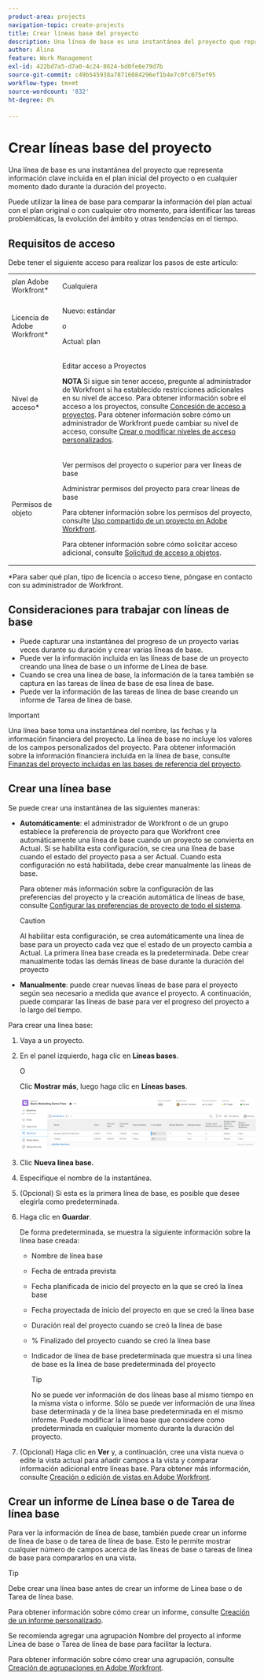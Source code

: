 ```yaml
---
product-area: projects
navigation-topic: create-projects
title: Crear líneas base del proyecto
description: Una línea de base es una instantánea del proyecto que representa información clave incluida en el plan inicial del proyecto o en cualquier momento dado durante la duración del proyecto.
author: Alina
feature: Work Management
exl-id: 422bd7a5-d7a0-4c24-8624-bd0fe6e79d7b
source-git-commit: c49b545938a78716084296ef1b4e7c0fc075ef95
workflow-type: tm+mt
source-wordcount: '832'
ht-degree: 0%

---
```


# Crear líneas base del proyecto

<!-- Audited: 12/2023 -->

Una línea de base es una instantánea del proyecto que representa información clave incluida en el plan inicial del proyecto o en cualquier momento dado durante la duración del proyecto.

Puede utilizar la línea de base para comparar la información del plan actual con el plan original o con cualquier otro momento, para identificar las tareas problemáticas, la evolución del ámbito y otras tendencias en el tiempo.

## Requisitos de acceso

<!--
drafted for P&P:

<table style="table-layout:auto"> 
 <col> 
 <col> 
 <tbody> 
  <tr> 
   <td role="rowheader">Adobe Workfront plan*</td> 
   <td> <p>Any</p> </td> 
  </tr> 
  <tr> 
   <td role="rowheader">Adobe Workfront license*</td> 
   <td> <p>Current license: Standard </p> 
   Or
   <p>Legacy license: Plan </p> 
   </td> 
  </tr> 
  <tr> 
   <td role="rowheader">Access level*</td> 
   <td> <p>Edit access to Projects</p> <p><b>NOTE</b>
   
   If you still don't have access, ask your Workfront administrator if they set additional restrictions in your access level. For information about access to projects, see <a href="../../../administration-and-setup/add-users/configure-and-grant-access/grant-access-projects.md" class="MCXref xref">Grant access to projects</a>. For information on how a Workfront administrator can change your access level, see <a href="../../../administration-and-setup/add-users/configure-and-grant-access/create-modify-access-levels.md" class="MCXref xref">Create or modify custom access levels</a>. </p> </td> 
  </tr> 
  <tr> 
   <td role="rowheader">Object permissions</td> 
   <td> <p>View permissions to the project or higher to view baselines</p> <p>Manage permissions to the project to create baselines</p> <p> For information about project permissions, see <a href="../../../workfront-basics/grant-and-request-access-to-objects/share-a-project.md" class="MCXref xref">Share a project in Adobe Workfront</a>.</p> <p>For information on requesting additional access, see <a href="../../../workfront-basics/grant-and-request-access-to-objects/request-access.md" class="MCXref xref">Request access to objects </a>.</p> </td> 
  </tr> 
 </tbody> 
</table>
-->

Debe tener el siguiente acceso para realizar los pasos de este artículo:

<table style="table-layout:auto"> 
 <col> 
 <col> 
 <tbody> 
  <tr> 
   <td role="rowheader">plan Adobe Workfront*</td> 
   <td> <p>Cualquiera</p> </td> 
  </tr> 
  <tr> 
   <td role="rowheader">Licencia de Adobe Workfront*</td> 
    <td><p>Nuevo: estándar</p>
        <p>o</p>
        <p>Actual: plan </p> </td> 
  </tr> 
  <tr> 
   <td role="rowheader">Nivel de acceso*</td> 
   <td> <p>Editar acceso a Proyectos</p> <p><b>NOTA</b>
   Si sigue sin tener acceso, pregunte al administrador de Workfront si ha establecido restricciones adicionales en su nivel de acceso. Para obtener información sobre el acceso a los proyectos, consulte <a href="../../../administration-and-setup/add-users/configure-and-grant-access/grant-access-projects.md" class="MCXref xref">Concesión de acceso a proyectos</a>. Para obtener información sobre cómo un administrador de Workfront puede cambiar su nivel de acceso, consulte <a href="../../../administration-and-setup/add-users/configure-and-grant-access/create-modify-access-levels.md" class="MCXref xref">Crear o modificar niveles de acceso personalizados</a>. </p> </td> 
  </tr> 
  <tr> 
   <td role="rowheader">Permisos de objeto</td> 
   <td> <p>Ver permisos del proyecto o superior para ver líneas de base</p> <p>Administrar permisos del proyecto para crear líneas de base</p> <p> Para obtener información sobre los permisos del proyecto, consulte <a href="../../../workfront-basics/grant-and-request-access-to-objects/share-a-project.md" class="MCXref xref">Uso compartido de un proyecto en Adobe Workfront</a>.</p> <p>Para obtener información sobre cómo solicitar acceso adicional, consulte <a href="../../../workfront-basics/grant-and-request-access-to-objects/request-access.md" class="MCXref xref">Solicitud de acceso a objetos</a>.</p> </td> 
  </tr> 
 </tbody> 
</table>

&#42;Para saber qué plan, tipo de licencia o acceso tiene, póngase en contacto con su administrador de Workfront.

## Consideraciones para trabajar con líneas de base

* Puede capturar una instantánea del progreso de un proyecto varias veces durante su duración y crear varias líneas de base.
* Puede ver la información incluida en las líneas de base de un proyecto creando una línea de base o un informe de Línea de base.
* Cuando se crea una línea de base, la información de la tarea también se captura en las tareas de línea de base de esa línea de base.
* Puede ver la información de las tareas de línea de base creando un informe de Tarea de línea de base.

>[!IMPORTANT]
>
>Una línea base toma una instantánea del nombre, las fechas y la información financiera del proyecto. La línea de base no incluye los valores de los campos personalizados del proyecto. Para obtener información sobre la información financiera incluida en la línea de base, consulte [Finanzas del proyecto incluidas en las bases de referencia del proyecto](../../../manage-work/projects/project-finances/project-finances-included-in-project-baselines.md).

## Crear una línea base

Se puede crear una instantánea de las siguientes maneras:

* **Automáticamente**: el administrador de Workfront o de un grupo establece la preferencia de proyecto para que Workfront cree automáticamente una línea de base cuando un proyecto se convierta en Actual. Si se habilita esta configuración, se crea una línea de base cuando el estado del proyecto pasa a ser Actual. Cuando esta configuración no está habilitada, debe crear manualmente las líneas de base.

  Para obtener más información sobre la configuración de las preferencias del proyecto y la creación automática de líneas de base, consulte [Configurar las preferencias de proyecto de todo el sistema](../../../administration-and-setup/set-up-workfront/configure-system-defaults/set-project-preferences.md).

  >[!CAUTION]
  >
  >Al habilitar esta configuración, se crea automáticamente una línea de base para un proyecto cada vez que el estado de un proyecto cambia a Actual. La primera línea base creada es la predeterminada. Debe crear manualmente todas las demás líneas de base durante la duración del proyecto

* **Manualmente**: puede crear nuevas líneas de base para el proyecto según sea necesario a medida que avance el proyecto. A continuación, puede comparar las líneas de base para ver el progreso del proyecto a lo largo del tiempo.

Para crear una línea base:

1. Vaya a un proyecto.
1. En el panel izquierdo, haga clic en **Líneas bases**.

   O

   Clic **Mostrar más**, luego haga clic en **Líneas bases**.

   ![Sección de líneas de base del proyecto](assets/baselines-section-on-project-with-header.png)

1. Clic **Nueva línea base.**
1. Especifique el nombre de la instantánea.
1. (Opcional) Si esta es la primera línea de base, es posible que desee elegirla como predeterminada.
1. Haga clic en **Guardar**.

   De forma predeterminada, se muestra la siguiente información sobre la línea base creada:

   * Nombre de línea base
   * Fecha de entrada prevista
   * Fecha planificada de inicio del proyecto en la que se creó la línea base
   * Fecha proyectada de inicio del proyecto en que se creó la línea base
   * Duración real del proyecto cuando se creó la línea de base
   * % Finalizado del proyecto cuando se creó la línea base
   * Indicador de línea de base predeterminada que muestra si una línea de base es la línea de base predeterminada del proyecto

     >[!TIP]
     >
     >No se puede ver información de dos líneas base al mismo tiempo en la misma vista o informe. Sólo se puede ver información de una línea base determinada y de la línea base predeterminada en el mismo informe. Puede modificar la línea base que considere como predeterminada en cualquier momento durante la duración del proyecto.

1. (Opcional) Haga clic en **Ver** y, a continuación, cree una vista nueva o edite la vista actual para añadir campos a la vista y comparar información adicional entre líneas base. Para obtener más información, consulte [Creación o edición de vistas en Adobe Workfront](/help/quicksilver/reports-and-dashboards/reports/reporting-elements/create-edit-views.md).

## Crear un informe de Línea base o de Tarea de línea base

Para ver la información de línea de base, también puede crear un informe de línea de base o de tarea de línea de base. Esto le permite mostrar cualquier número de campos acerca de las líneas de base o tareas de línea de base para compararlos en una vista.

>[!TIP]
>
>Debe crear una línea base antes de crear un informe de Línea base o de Tarea de línea base.

Para obtener información sobre cómo crear un informe, consulte [Creación de un informe personalizado](../../../reports-and-dashboards/reports/creating-and-managing-reports/create-custom-report.md).

Se recomienda agregar una agrupación Nombre del proyecto al informe Línea de base o Tarea de línea de base para facilitar la lectura.

Para obtener información sobre cómo crear una agrupación, consulte [Creación de agrupaciones en Adobe Workfront](../../../reports-and-dashboards/reports/reporting-elements/create-groupings.md).
